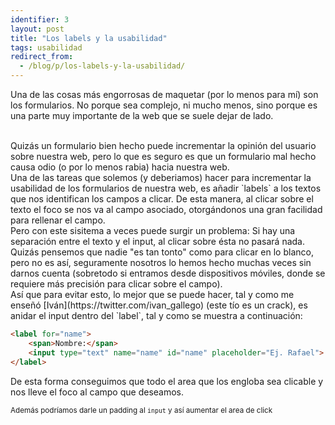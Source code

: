 ```yaml
---
identifier: 3
layout: post
title: "Los labels y la usabilidad"
tags: usabilidad
redirect_from:
  - /blog/p/los-labels-y-la-usabilidad/
---
```


Una de las cosas más engorrosas de maquetar (por lo menos para mí) son los formularios. No porque sea complejo, ni mucho menos, sino porque es una parte muy importante de la web que se suele dejar de lado.
<!--more-->

<br>
Quizás un formulario bien hecho puede incrementar la opinión del usuario sobre nuestra web, pero lo que es seguro es que un formulario mal hecho causa odio (o por lo menos rabia) hacia nuestra web.

<br>
Una de las tareas que solemos (y deberiamos) hacer para incrementar la usabilidad de los formularios de nuestra web, es añadir `labels` a los textos que nos identifican los campos a clicar. De esta manera, al clicar sobre el texto el foco se nos va al campo asociado, otorgándonos una gran facilidad para rellenar el campo.

<br>
Pero con este sisitema a veces puede surgir un problema: Si hay una separación entre el texto y el input, al clicar sobre ésta no pasará nada. Quizás pensemos que nadie "es tan tonto" como para clicar en lo blanco, pero no es así, seguramente nosotros lo hemos hecho muchas veces sin darnos cuenta (sobretodo si entramos desde dispositivos móviles, donde se requiere más precisión para clicar sobre el campo).

<br>
Así que para evitar esto, lo mejor que se puede hacer, tal y como me enseñó [Iván](https://twitter.com/ivan_gallego) (este tío es un crack), es anidar el input dentro del `label`, tal y como se muestra a continuación:

```html
<label for="name">
    <span>Nombre:</span>
    <input type="text" name="name" id="name" placeholder="Ej. Rafael">
</label>
```
De esta forma conseguimos que todo el area que los engloba sea clicable y nos lleve el foco al campo que deseamos.

<small class="right">Además podríamos darle un padding al `input` y así aumentar el area de click</small>
